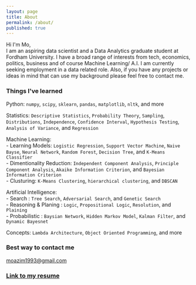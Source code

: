 ```yaml
---
layout: page
title: About
permalink: /about/
published: true
---
```

Hi I'm Mo,  
I am an aspiring data scientist and a Data Analytics graduate student at Fordham University. I have a broad range of interests from tech, economics, politics, business and of course Machine Learning/ A.I.
I am currently seeking employment in a data related role. Also, if you have any projects or ideas in mind that can use my background please feel free to contact me.  


### Things I've learned
Python: `numpy`, `scipy`, `sklearn`, `pandas`, `matplotlib`, `nltk`, and more
  
Statistics: `Descriptive Statistics`, `Probability Theory`, `Sampling`, `Distributions`, `Independence`, `Confidence Interval`, `Hypothesis Testing`, `Analysis of Variance`, and `Regression`
  
Machine Learning:  
    - Learning Models: `Logistic Regression`, `Support Vector Machine`, `Naive Bayse`, `Neural Network`, `Random Forest`,  `Decision Tree`, and `K-Means Classifier`  
    - Dimentionality Reduction:  `Independent Component Analysis`, `Principle Component Analysis`, `Akaike Information Criterion`, and `Bayesian Information Criterion`  
    - Clusturing: `K-Means Clustering`, `hierarchical clustering`, and `DBSCAN`  
  
Artificial Intelligence:  
	- Search : `Tree Search`, `Adversarial Search`, and `Genetic Search`  
    - Reasoning & Planing : `Logic`, `Propositional Logic`, `Resolution`, and `Plaining`  
    - Probabilistic : `Baysian Network`, `Hidden Markov Model`, `Kalman Filter`, and `Dynamic Bayesnet` 
  
Concepts: `Lambda Architecture`, `Object Oriented Programming`, and more  


### Best way to contact me
[moazim1993@gmail.com](mailtomoazim1993@gmail.com)

### [Link to my resume](https://drive.google.com/file/d/1gPKS3IzlWsGq5Nh3-j-2ThWoCHdVTwbW/view?usp=sharing)
